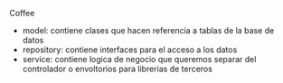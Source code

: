 Coffee

- model: contiene clases que hacen referencia a tablas de la base de datos
- repository: contiene interfaces para el acceso a los datos
- service: contiene logica de negocio que queremos separar del controlador o envoltorios para librerias de terceros
